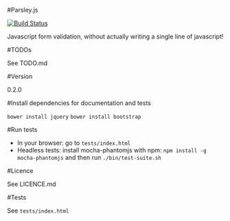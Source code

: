 #Parsley.js

[![Build Status](https://travis-ci.org/guillaumepotier/Parsley.js.png?branch=master)](https://travis-ci.org/guillaumepotier/Parsley.js)

Javascript form validation, without actually writing a single line of javascript!

#TODOs

See TODO.md

#Version

0.2.0

#Install dependencies for documentation and tests

`bower install jquery`
`bower install bootstrap`

#Run tests

* In your browser: go to `tests/index.html`
* Headless tests: install mocha-phantomjs with npm: `npm install -g mocha-phantomjs` and then run `./bin/test-suite.sh`

#Licence

See LICENCE.md

#Tests

See `tests/index.html`